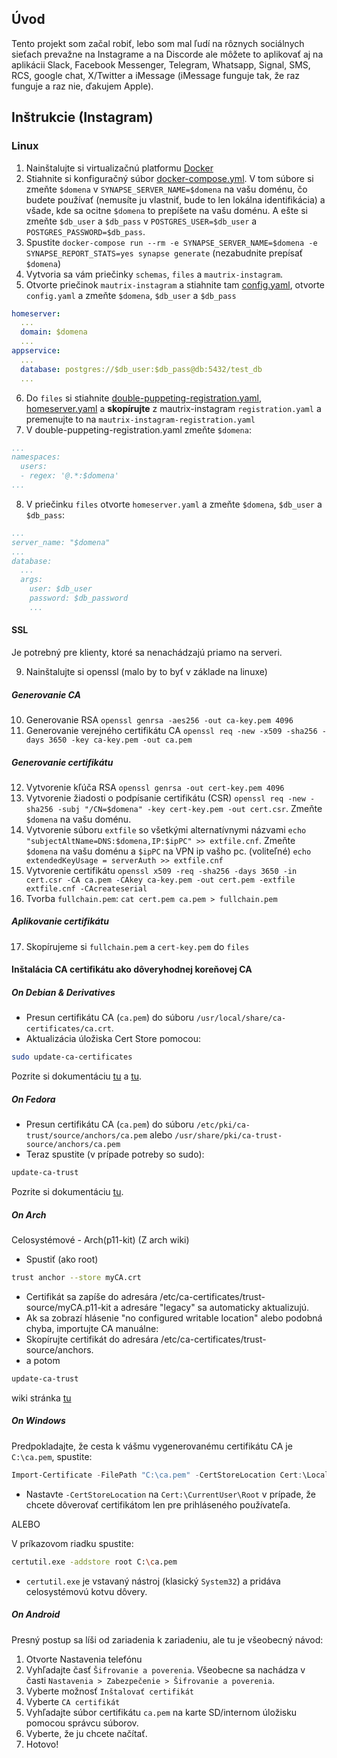 ## Úvod
Tento projekt som začal robiť, lebo som mal ľudí na rôznych sociálnych sieťach prevažne na Instagrame a na Discorde ale môžete to aplikovať aj na aplikácii Slack, Facebook Messenger, Telegram, Whatsapp, Signal, SMS, RCS, google chat, X/Twitter a iMessage (iMessage funguje tak, že raz funguje a raz nie, ďakujem Apple).

## Inštrukcie (Instagram)
### Linux
1. Nainštalujte si virtualizačnú platformu [Docker](https://www.docker.com/products/docker-desktop/)
2. Stiahnite si konfiguračný súbor [docker-compose.yml](/docker-compose.yml). V tom súbore si zmeňte `$domena` v `SYNAPSE_SERVER_NAME=$domena` na vašu doménu, čo budete používať (nemusíte ju vlastniť, bude to len lokálna identifikácia) a všade, kde sa ocitne `$domena` to prepíšete na vašu doménu. A ešte si zmeňte `$db_user` a `$db_pass` v `POSTGRES_USER=$db_user` a `POSTGRES_PASSWORD=$db_pass`.
3. Spustite `docker-compose run --rm -e SYNAPSE_SERVER_NAME=$domena -e SYNAPSE_REPORT_STATS=yes synapse generate` (nezabudnite prepísať `$domena`)
4. Vytvoria sa vám priečinky `schemas`, `files` a `mautrix-instagram`. 
5. Otvorte priečinok `mautrix-instagram` a stiahnite tam [config.yaml](/config.yaml), otvorte `config.yaml` a zmeňte `$domena`, `$db_user` a `$db_pass`
```yaml
homeserver:
  ...
  domain: $domena
  ...
appservice:
  ...
  database: postgres://$db_user:$db_pass@db:5432/test_db
  ...
```
6. Do `files` si stiahnite [double-puppeting-registration.yaml](/double-puppeting-registration.yaml), [homeserver.yaml](/homeserver.yaml) a **skopírujte** z mautrix-instagram `registration.yaml` a premenujte to na `mautrix-instagram-registration.yaml`
7. V double-puppeting-registration.yaml zmeňte `$domena`:
```yaml
...
namespaces:
  users:
  - regex: '@.*:$domena'
...
```
8. V priečinku `files` otvorte `homeserver.yaml` a zmeňte `$domena`, `$db_user` a `$db_pass`:
```yaml
...
server_name: "$domena"
...
database: 
  ...
  args: 
    user: $db_user
    password: $db_password
    ...
```
#### SSL
Je potrebný pre klienty, ktoré sa nenachádzajú priamo na serveri.

9. Nainštalujte si openssl (malo by to byť v základe na linuxe)
##### Generovanie CA
10. Generovanie RSA `openssl genrsa -aes256 -out ca-key.pem 4096`
11. Generovanie verejného certifikátu CA `openssl req -new -x509 -sha256 -days 3650 -key ca-key.pem -out ca.pem`
##### Generovanie certifikátu
12. Vytvorenie kľúča RSA `openssl genrsa -out cert-key.pem 4096`
13. Vytvorenie žiadosti o podpísanie certifikátu (CSR) `openssl req -new -sha256 -subj "/CN=$domena" -key cert-key.pem -out cert.csr`. Zmeňte `$domena` na vašu doménu.
14. Vytvorenie súboru `extfile` so všetkými alternatívnymi názvami `echo "subjectAltName=DNS:$domena,IP:$ipPC" >> extfile.cnf`.  Zmeňte `$domena` na vašu doménu a `$ipPC` na VPN ip vašho pc.
	(voliteľné) `echo extendedKeyUsage = serverAuth >> extfile.cnf`
15. Vytvorenie certifikátu `openssl x509 -req -sha256 -days 3650 -in cert.csr -CA ca.pem -CAkey ca-key.pem -out cert.pem -extfile extfile.cnf -CAcreateserial`
16. Tvorba `fullchain.pem`: `cat cert.pem ca.pem > fullchain.pem`
##### Aplikovanie certifikátu
17. Skopírujeme si `fullchain.pem` a `cert-key.pem` do `files`
#### Inštalácia CA certifikátu ako dôveryhodnej koreňovej CA

##### On Debian & Derivatives
- Presun certifikátu CA (`ca.pem`) do súboru `/usr/local/share/ca-certificates/ca.crt`.
- Aktualizácia úložiska Cert Store pomocou:
```bash
sudo update-ca-certificates
```

Pozrite si dokumentáciu [tu](https://wiki.debian.org/Self-Signed_Certificate) a [tu](https://manpages.debian.org/buster/ca-certificates/update-ca-certificates.8.en.html).

##### On Fedora
- Presun certifikátu CA (`ca.pem`) do súboru `/etc/pki/ca-trust/source/anchors/ca.pem` alebo `/usr/share/pki/ca-trust-source/anchors/ca.pem`
- Teraz spustite (v prípade potreby so sudo):
```bash
update-ca-trust
```

Pozrite si dokumentáciu [tu](https://docs.fedoraproject.org/en-US/quick-docs/using-shared-system-certificates/).
##### On Arch
Celosystémové - Arch(p11-kit) (Z arch wiki)
- Spustiť (ako root)
```bash
trust anchor --store myCA.crt
```
- Certifikát sa zapíše do adresára /etc/ca-certificates/trust-source/myCA.p11-kit a adresáre "legacy" sa automaticky aktualizujú.
- Ak sa zobrazí hlásenie "no configured writable location" alebo podobná chyba, importujte CA manuálne:
- Skopírujte certifikát do adresára /etc/ca-certificates/trust-source/anchors.
- a potom
```bash 
update-ca-trust
```
wiki stránka [tu](https://wiki.archlinux.org/title/User:Grawity/Adding_a_trusted_CA_certificate)

##### On Windows

Predpokladajte, že cesta k vášmu vygenerovanému certifikátu CA je `C:\ca.pem`, spustite:
```powershell
Import-Certificate -FilePath "C:\ca.pem" -CertStoreLocation Cert:\LocalMachine\Root
```
- Nastavte `-CertStoreLocation` na `Cert:\CurrentUser\Root` v prípade, že chcete dôverovať certifikátom len pre prihláseného používateľa.

ALEBO

V príkazovom riadku spustite:
```sh
certutil.exe -addstore root C:\ca.pem
```

- `certutil.exe` je vstavaný nástroj (klasický `System32`) a pridáva celosystémovú kotvu dôvery.

##### On Android

Presný postup sa líši od zariadenia k zariadeniu, ale tu je všeobecný návod:
1. Otvorte Nastavenia telefónu
2. Vyhľadajte časť `Šifrovanie a poverenia`. Všeobecne sa nachádza v časti `Nastavenia > Zabezpečenie > Šifrovanie a poverenia`.
3. Vyberte možnosť `Inštalovať certifikát`
4. Vyberte `CA certifikát`
5. Vyhľadajte súbor certifikátu `ca.pem` na karte SD/internom úložisku pomocou správcu súborov.
6. Vyberte, že ju chcete načítať.
7. Hotovo!
